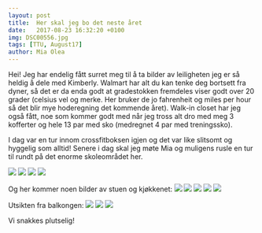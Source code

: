 ```yaml
---
layout: post
title:  Her skal jeg bo det neste året
date:   2017-08-23 16:32:20 +0100
img: DSC00556.jpg 
tags: [TTU, August17]
author: Mia Olea 
---
```

Hei! Jeg har endelig fått surret meg til å ta bilder av leiligheten jeg er så heldig å dele med Kimberly. Walmart har alt du kan tenke deg bortsett fra dyner, så det er da enda godt at gradestokken fremdeles viser godt over 20 grader (celsius vel og merke. Her bruker de jo fahrenheit og miles per hour så det blir mye hoderegning det kommende året). Walk-in closet har jeg også fått, noe som kommer godt med når jeg tross alt dro med meg 3 kofferter og hele 13 par med sko (medregnet 4 par med treningssko). 

I dag var en tur innom crossfitboksen igjen og det var like slitsomt og hyggelig som alltid! Senere i dag skal jeg møte Mia og muligens rusle en tur til rundt på det enorme skoleområdet her. 

![]({{site.baseurl}}/assets/img/DSC00561.jpg)
![]({{site.baseurl}}/assets/img/DSC00555.jpg)
![]({{site.baseurl}}/assets/img/DSC00553.jpg)
![]({{site.baseurl}}/assets/img/DSC00558.jpg)

Og her kommer noen bilder av stuen og kjøkkenet:
![]({{site.baseurl}}/assets/img/DSC00565.jpg)
![]({{site.baseurl}}/assets/img/DSC00564.jpg)
![]({{site.baseurl}}/assets/img/DSC00546.jpg)
![]({{site.baseurl}}/assets/img/DSC00545.jpg)
![]({{site.baseurl}}/assets/img/DSC00551.jpg)

Utsikten fra balkongen:
![]({{site.baseurl}}/assets/img/DSC00548.jpg)
![]({{site.baseurl}}/assets/img/DSC00549.jpg)
![]({{site.baseurl}}/assets/img/DSC00550.jpg)

Vi snakkes plutselig! 
